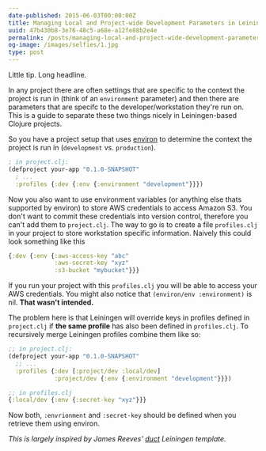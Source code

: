 ```yaml
---
date-published: 2015-06-03T00:00:00Z
title: Managing Local and Project-wide Development Parameters in Leiningen
uuid: 47b430b8-3e76-48c5-a68e-a12fe88b2e4e
permalink: /posts/managing-local-and-project-wide-development-parameters-in-leiningen.html
og-image: /images/selfies/1.jpg
type: post
---
```


Little tip. Long headline.

In any project there are often settings that are specific to the
context the project is run in (think of an `environment` parameter)
and then there are parameters that are specifc to the
developer/workstation they're run on. This is a guide to separate
these two things nicely in Leiningen-based Clojure projects.

So you have a project setup that uses
[environ](https://github.com/weavejester/environ) to determine the
context the project is run in (`development` vs. `production`).

```clojure
; in project.clj:
(defproject your-app "0.1.0-SNAPSHOT"
  ; ...
  :profiles {:dev {:env {:environment "development"}}})
```

Now you also want to use environment variables (or anything else thats
supported by environ) to store AWS credentials to access Amazon
S3. You don't want to commit these credentials into version control,
therefore you can't add them to `project.clj`. The way to go is to
create a file `profiles.clj` in your project to store workstation
specific information. Naively this could look something like this

```clojure
{:dev {:env {:aws-access-key "abc"
             :aws-secret-key "xyz"
             :s3-bucket "mybucket"}}}
```

If you run your project with this `profiles.clj` you will be able to
access your AWS credentials. You might also notice that `(environ/env
:environment)` is nil. **That wasn't intended.**

The problem here is that Leiningen will override keys in profiles
defined in `project.clj` if **the same profile** has also been defined
in `profiles.clj`.  To recursively merge Leiningen profiles combine them like so:

```clojure
;; in project.clj:
(defproject your-app "0.1.0-SNAPSHOT"
  ;; ...
  :profiles {:dev [:project/dev :local/dev]
             :project/dev {:env {:environment "development"}}})

;; in profiles.clj
{:local/dev {:env {:secret-key "xyz"}}}
```

Now both, `:envrionment` and `:secret-key` should be defined when you
retrieve them using environ.

*This is largely inspired by James Reeves' [duct](https://github.com/weavejester/duct) Leiningen template.*
